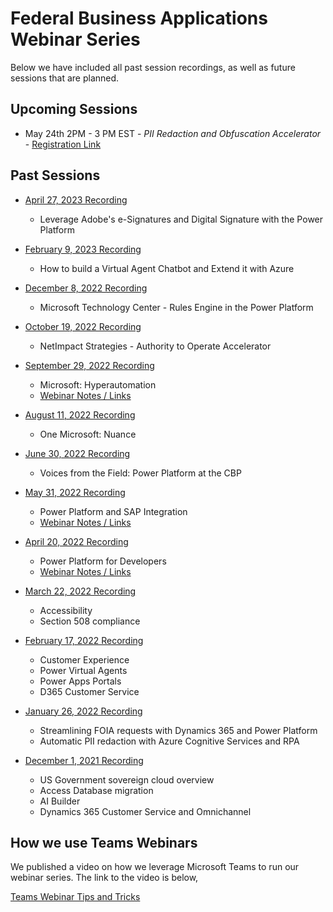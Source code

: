 # Federal Business Applications Webinar Series
Below we have included all past session recordings, as well as future sessions that are planned.  

## Upcoming Sessions

* May 24th 2PM - 3 PM EST - _PII Redaction and Obfuscation Accelerator_ - [Registration Link](https://msit.events.teams.microsoft.com/event/16e22235-0d4c-4d85-9c31-854018847e16@72f988bf-86f1-41af-91ab-2d7cd011db47)
 
## Past Sessions

* [April 27, 2023 Recording](https://youtu.be/HX9enNzfv0k)
	* Leverage Adobe's e-Signatures and Digital Signature with the Power Platform

* [February 9, 2023 Recording](https://youtu.be/WcSjCOhu0Wk)
	* How to build a Virtual Agent Chatbot and Extend it with Azure

* [December 8, 2022 Recording](https://youtu.be/OvncrX4gS8Q)
	* Microsoft Technology Center - Rules Engine in the Power Platform

* [October 19, 2022 Recording](https://youtu.be/U6QEMicjQUI)
	* NetImpact Strategies - Authority to Operate Accelerator
	
* [September 29, 2022 Recording](https://youtu.be/q-ms1kKSAvo)
	* Microsoft:  Hyperautomation
	* [Webinar Notes / Links](20220929)

* [August 11, 2022 Recording](https://youtu.be/LGVkCga8kO8)
	* One Microsoft:  Nuance

* [June 30, 2022 Recording](https://youtu.be/GwgTNn4ChlQ)
	* Voices from the Field:  Power Platform at the CBP
	
* [May 31, 2022 Recording](https://youtu.be/Z_oH3E7JJvg)
	* Power Platform and SAP Integration
	* [Webinar Notes / Links](20220531/README.md)

* [April 20, 2022 Recording](https://youtu.be/YgR0njqMxnU)
	* Power Platform for Developers
	* [Webinar Notes / Links](20220420/README.md)
 
* [March 22, 2022 Recording](https://youtu.be/ZlbyuP12zr4)
	* Accessibility
	* Section 508 compliance

* [February 17, 2022 Recording](https://youtu.be/OENTM5aiEU0)
 	* Customer Experience
 	* Power Virtual Agents
 	* Power Apps Portals
 	* D365 Customer Service
 
* [January 26, 2022 Recording](https://youtu.be/TqYwKbiEC54)
 	* Streamlining FOIA requests with Dynamics 365 and Power Platform 
 	* Automatic PII redaction with Azure Cognitive Services and RPA

* [December 1, 2021 Recording](https://youtu.be/hHyyfl8TiA8)
	* US Government sovereign cloud overview 
	* Access Database migration 
	* AI Builder
	* Dynamics 365 Customer Service and Omnichannel

## How we use Teams Webinars
We published a video on how we leverage Microsoft Teams to run our webinar series.  The link to the video is below,

[Teams Webinar Tips and Tricks](https://youtu.be/Geu3wvoDh6s)
